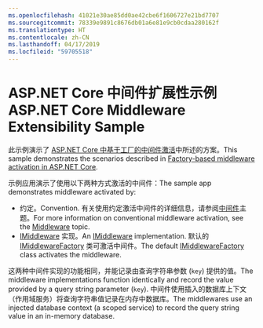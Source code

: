 ```yaml
---
ms.openlocfilehash: 41021e30ae85dd0ae42cbe6f1606727e21bd7707
ms.sourcegitcommit: 78339e9891c8676db01a6e81e9cb0cdaa280162f
ms.translationtype: HT
ms.contentlocale: zh-CN
ms.lasthandoff: 04/17/2019
ms.locfileid: "59705518"
---
```

# <a name="aspnet-core-middleware-extensibility-sample"></a><span data-ttu-id="b6e75-101">ASP.NET Core 中间件扩展性示例</span><span class="sxs-lookup"><span data-stu-id="b6e75-101">ASP.NET Core Middleware Extensibility Sample</span></span>

<span data-ttu-id="b6e75-102">此示例演示了 [ASP.NET Core 中基于工厂的中间件激活](https://docs.microsoft.com/aspnet/core/fundamentals/middleware/middleware-extensibility)中所述的方案。</span><span class="sxs-lookup"><span data-stu-id="b6e75-102">This sample demonstrates the scenarios described in [Factory-based middleware activation in ASP.NET Core](https://docs.microsoft.com/aspnet/core/fundamentals/middleware/middleware-extensibility).</span></span>

<span data-ttu-id="b6e75-103">示例应用演示了使用以下两种方式激活的中间件：</span><span class="sxs-lookup"><span data-stu-id="b6e75-103">The sample app demonstrates middleware activated by:</span></span>

* <span data-ttu-id="b6e75-104">约定。</span><span class="sxs-lookup"><span data-stu-id="b6e75-104">Convention.</span></span> <span data-ttu-id="b6e75-105">有关使用约定激活中间件的详细信息，请参阅[中间件](https://docs.microsoft.com/aspnet/core/fundamentals/middleware/)主题。</span><span class="sxs-lookup"><span data-stu-id="b6e75-105">For more information on conventional middleware activation, see the [Middleware](https://docs.microsoft.com/aspnet/core/fundamentals/middleware/) topic.</span></span>
* <span data-ttu-id="b6e75-106">[IMiddleware](https://docs.microsoft.com/dotnet/api/microsoft.aspnetcore.http.imiddleware) 实现。</span><span class="sxs-lookup"><span data-stu-id="b6e75-106">An [IMiddleware](https://docs.microsoft.com/dotnet/api/microsoft.aspnetcore.http.imiddleware) implementation.</span></span> <span data-ttu-id="b6e75-107">默认的 [IMiddlewareFactory](https://docs.microsoft.com/dotnet/api/microsoft.aspnetcore.http.imiddlewarefactory) 类可激活中间件。</span><span class="sxs-lookup"><span data-stu-id="b6e75-107">The default [IMiddlewareFactory](https://docs.microsoft.com/dotnet/api/microsoft.aspnetcore.http.imiddlewarefactory) class activates the middleware.</span></span>

<span data-ttu-id="b6e75-108">这两种中间件实现的功能相同，并能记录由查询字符串参数 (`key`) 提供的值。</span><span class="sxs-lookup"><span data-stu-id="b6e75-108">The middleware implementations function identically and record the value provided by a query string parameter (`key`).</span></span> <span data-ttu-id="b6e75-109">中间件使用插入的数据库上下文（作用域服务）将查询字符串值记录在内存中数据库。</span><span class="sxs-lookup"><span data-stu-id="b6e75-109">The middlewares use an injected database context (a scoped service) to record the query string value in an in-memory database.</span></span>
